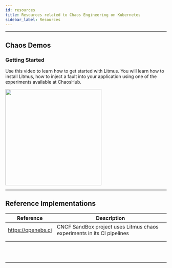 ```yaml
---
id: resources
title: Resources related to Chaos Engineering on Kubernetes
sidebar_label: Resources
---
```


---

## Chaos Demos

### Getting Started

Use this video to learn how to get started with Litmus. You will learn how to install Litmus, how to inject a fault into your application using one of the experiments available at ChaosHub.

<a href="https://asciinema.org/a/G9TcXpgikLuGTBY7btIUNSuWN" target="_blank">

<img src="/docs/assets/getstarted.svg" width="300"/>

</a>

<hr/>

## Reference Implementations

| Reference          | Description                                                            |
| ------------------ | ---------------------------------------------------------------------- |
| https://openebs.ci | CNCF SandBox project uses Litmus chaos experiments in its CI pipelines |
|                    |                                                                        |
|                    |                                                                        |

<br/>

<br/>

<hr/>

<br/>

<br/>
